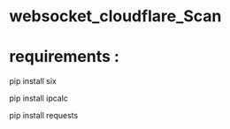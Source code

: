 # websocket_cloudflare_Scan


# requirements :

pip install six

pip install ipcalc

pip install requests
